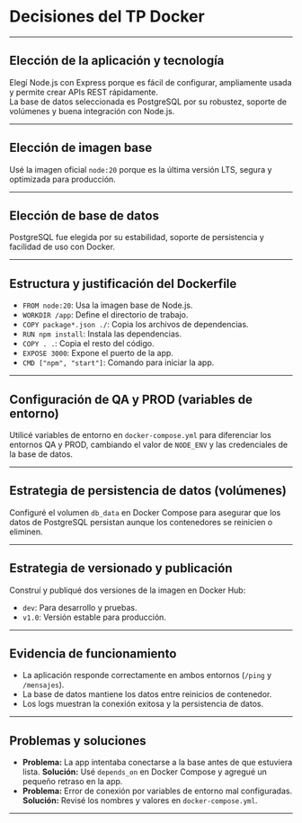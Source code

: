 # Decisiones del TP Docker

---

## Elección de la aplicación y tecnología

Elegí Node.js con Express porque es fácil de configurar, ampliamente usada y permite crear APIs REST rápidamente.  
La base de datos seleccionada es PostgreSQL por su robustez, soporte de volúmenes y buena integración con Node.js.

---

## Elección de imagen base

Usé la imagen oficial `node:20` porque es la última versión LTS, segura y optimizada para producción.

---

## Elección de base de datos

PostgreSQL fue elegida por su estabilidad, soporte de persistencia y facilidad de uso con Docker.

---

## Estructura y justificación del Dockerfile

- `FROM node:20`: Usa la imagen base de Node.js.
- `WORKDIR /app`: Define el directorio de trabajo.
- `COPY package*.json ./`: Copia los archivos de dependencias.
- `RUN npm install`: Instala las dependencias.
- `COPY . .`: Copia el resto del código.
- `EXPOSE 3000`: Expone el puerto de la app.
- `CMD ["npm", "start"]`: Comando para iniciar la app.

---

## Configuración de QA y PROD (variables de entorno)

Utilicé variables de entorno en `docker-compose.yml` para diferenciar los entornos QA y PROD, cambiando el valor de `NODE_ENV` y las credenciales de la base de datos.

---

## Estrategia de persistencia de datos (volúmenes)

Configuré el volumen `db_data` en Docker Compose para asegurar que los datos de PostgreSQL persistan aunque los contenedores se reinicien o eliminen.

---

## Estrategia de versionado y publicación

Construí y publiqué dos versiones de la imagen en Docker Hub:
- `dev`: Para desarrollo y pruebas.
- `v1.0`: Versión estable para producción.

---

## Evidencia de funcionamiento

- La aplicación responde correctamente en ambos entornos (`/ping` y `/mensajes`).
- La base de datos mantiene los datos entre reinicios de contenedor.
- Los logs muestran la conexión exitosa y la persistencia de datos.

---

## Problemas y soluciones

- **Problema:** La app intentaba conectarse a la base antes de que estuviera lista.
  **Solución:** Usé `depends_on` en Docker Compose y agregué un pequeño retraso en la app.
- **Problema:** Error de conexión por variables de entorno mal configuradas.
  **Solución:** Revisé los nombres y valores en `docker-compose.yml`.

---
